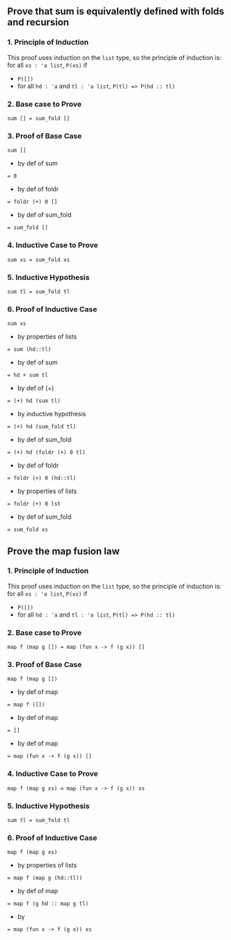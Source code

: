 ## Prove that sum is equivalently defined with folds and recursion

### 1. Principle of Induction

This proof uses induction on the `list` type, so the principle of induction is:
for all `xs : 'a list`, `P(xs)` if
- `P([])`
- for all `hd : 'a` and `tl : 'a list`, `P(tl) => P(hd :: tl)`

### 2. Base case to Prove

`sum [] = sum_fold []`

### 3. Proof of Base Case

`sum []`

- by def of sum

`= 0`

- by def of foldr

`= foldr (+) 0 []`

- by def of sum_fold

`= sum_fold []`

### 4. Inductive Case to Prove

`sum xs = sum_fold xs`

### 5. Inductive Hypothesis

`sum tl = sum_fold tl`

### 6. Proof of Inductive Case

`sum xs`

 - by properties of lists

 `= sum (hd::tl)`

 - by def of sum

 `= hd + sum tl`

 - by def of (+)

 `= (+) hd (sum tl)`

 - by inductive hypothesis

 `= (+) hd (sum_fold tl)`

 - by def of sum_fold

`= (+) hd (foldr (+) 0 tl)`

 - by def of foldr

`= foldr (+) 0 (hd::tl)`

 - by properties of lists

`= foldr (+) 0 lst`

 - by def of sum_fold

 `= sum_fold xs`

## Prove the map fusion law

### 1. Principle of Induction

This proof uses induction on the `list` type, so the principle of induction is:
for all `xs : 'a list`, `P(xs)` if
- `P([])`
- for all `hd : 'a` and `tl : 'a list`, `P(tl) => P(hd :: tl)`

### 2. Base case to Prove

`map f (map g []) = map (fun x -> f (g x)) []`

### 3. Proof of Base Case

`map f (map g [])`
 
 - by def of map

 `= map f ([])`

 - by def of map

 `= []`

 - by def of map

`= map (fun x -> f (g x)) []`

### 4. Inductive Case to Prove

`map f (map g xs) = map (fun x -> f (g x)) xs`

### 5. Inductive Hypothesis

`sum tl = sum_fold tl`

### 6. Proof of Inductive Case

`map f (map g xs)`

 - by properties of lists

 `= map f (map g (hd::tl))`

 - by def of map

 `= map f (g hd :: map g tl)`

 - by 

 `= map (fun x -> f (g x)) xs`